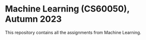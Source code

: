 # Machine Learning (CS60050), Autumn 2023
This repository contains all the assignments from Machine Learning.
